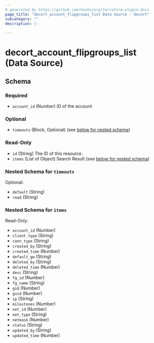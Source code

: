 ```yaml
---
# generated by https://github.com/hashicorp/terraform-plugin-docs
page_title: "decort_account_flipgroups_list Data Source - decort"
subcategory: ""
description: |-
  
---
```


# decort_account_flipgroups_list (Data Source)





<!-- schema generated by tfplugindocs -->
## Schema

### Required

- `account_id` (Number) ID of the account

### Optional

- `timeouts` (Block, Optional) (see [below for nested schema](#nestedblock--timeouts))

### Read-Only

- `id` (String) The ID of this resource.
- `items` (List of Object) Search Result (see [below for nested schema](#nestedatt--items))

<a id="nestedblock--timeouts"></a>
### Nested Schema for `timeouts`

Optional:

- `default` (String)
- `read` (String)


<a id="nestedatt--items"></a>
### Nested Schema for `items`

Read-Only:

- `account_id` (Number)
- `client_type` (String)
- `conn_type` (String)
- `created_by` (String)
- `created_time` (Number)
- `default_gw` (String)
- `deleted_by` (String)
- `deleted_time` (Number)
- `desc` (String)
- `fg_id` (Number)
- `fg_name` (String)
- `gid` (Number)
- `guid` (Number)
- `ip` (String)
- `milestones` (Number)
- `net_id` (Number)
- `net_type` (String)
- `netmask` (Number)
- `status` (String)
- `updated_by` (String)
- `updated_time` (Number)


